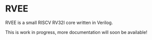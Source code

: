 # RVEE

RVEE is a small RISCV RV32I core written in Verilog.

This is work in progress, more documentation will soon be available!
